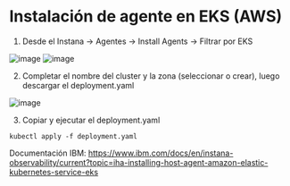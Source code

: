 # **Instalación de agente en EKS (AWS)**

1. Desde el Instana -> Agentes -> Install Agents -> Filtrar por EKS

  ![image](https://github.com/Mainsoft-SA/Instana/assets/170142238/78ee857f-b225-47fc-992f-f1409d933bd6)
  ![image](https://github.com/Mainsoft-SA/Instana/assets/170142238/f3cad36d-d2be-460d-bdeb-027f16224a73)

2. Completar el nombre del cluster y la zona (seleccionar o crear), luego descargar el deployment.yaml

  ![image](https://github.com/Mainsoft-SA/Instana/assets/170142238/12464257-9eb5-40d0-9ea1-495993c36272)

3. Copiar y ejecutar el deployment.yaml
  ```
  kubectl apply -f deployment.yaml
  ```

  Documentación IBM: https://www.ibm.com/docs/en/instana-observability/current?topic=iha-installing-host-agent-amazon-elastic-kubernetes-service-eks
